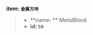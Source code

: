 <!-- BEGIN_AUTOGEN: do NOT edit in this block -->

**item: `金属方块`**

> * **name: ** MetalBlock
> * **id: `50`**

<!-- END_AUTOGEN-->
